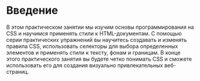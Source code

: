 # Введение

В этом практическом занятии мы изучим основы программирования на CSS и научимся применять стили к HTML-документам. С помощью серии практических упражнений вы научитесь создавать и изменять правила CSS, использовать селекторы для выбора определенных элементов и применять стили к тексту, фонам и границам. В конце этого практического занятия вы будете четко понимать CSS и сможете использовать его для создания визуально привлекательных веб-страниц.

